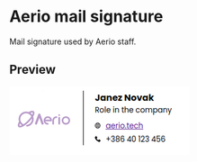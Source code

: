 # Aerio mail signature

Mail signature used by Aerio staff.

## Preview
![signature preview](./preview.png)